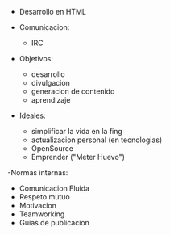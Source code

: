- Desarrollo en HTML
- Comunicacion:
  - IRC
- Objetivos:
  - desarrollo
  - divulgacion
  - generacion de contenido
  - aprendizaje

- Ideales:
  - simplificar la vida en la fing
  - actualizacion personal (en tecnologias)
  - OpenSource
  - Emprender ("Meter Huevo")

-Normas internas:
  - Comunicacion Fluida
  - Respeto mutuo
  - Motivacion
  - Teamworking
  - Guias de publicacion

